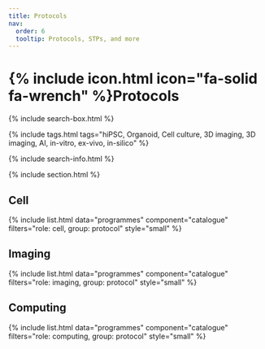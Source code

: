 ```yaml
---
title: Protocols
nav:
  order: 6
  tooltip: Protocols, STPs, and more
---
```


# {% include icon.html icon="fa-solid fa-wrench" %}Protocols

{% include search-box.html %}

{% include tags.html tags="hiPSC, Organoid, Cell culture, 3D imaging, 3D imaging, AI, in-vitro, ex-vivo, in-silico" %}

{% include search-info.html %}

{% include section.html %}

## Cell

{% include list.html data="programmes" component="catalogue" filters="role: cell, group: protocol" style="small" %}

## Imaging

{% include list.html data="programmes" component="catalogue" filters="role: imaging, group: protocol" style="small" %}

## Computing

{% include list.html data="programmes" component="catalogue" filters="role: computing, group: protocol" style="small" %}
